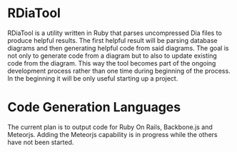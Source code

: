 RDiaTool
========

RDiaTool is a utility written in Ruby that parses uncompressed Dia  files to produce helpful results.  The first helpful result will be parsing database diagrams and then generating helpful code from said diagrams.  The goal is not only to generate code from a diagram but to also to update existing code from the diagram.  This way the tool becomes part of the ongoing development process rather than one time during beginning of the process.  In the beginning it will be only useful starting up a project.

# Code Generation Languages

The current plan is to output code for Ruby On Rails, Backbone.js and Meteorjs.  Adding the Meteorjs capability is in progress while the
others have not been started.
